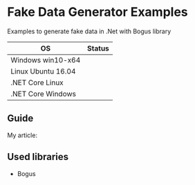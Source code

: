 # Fake Data Generator Examples

Examples to generate fake data in .Net with Bogus library

| OS                        | Status                                                                                                                                                 |
| ------------------------- | ------------------------------------------------------------------------------------------------------------------------------------------------------ |
| Windows win10-x64         |  |
| Linux Ubuntu 16.04        |  |
| .NET Core Linux           |  |
| .NET Core Windows         |  |

## Guide
My article: 

## Used libraries
 - Bogus